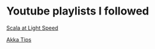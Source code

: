 # Youtube playlists I followed

[Scala at Light Speed](https://www.youtube.com/watch?v=-8V6bMjThNo&list=PLmtsMNDRU0BxryRX4wiwrTZ661xcp6VPM&index=2)

[Akka Tips](https://www.youtube.com/watch?v=Agze0Ule5_0&list=PLmtsMNDRU0Bz3zS-3wqY4Z5tNBz6nft1W&index=2)
